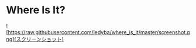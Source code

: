# Where Is It?

![https://raw.githubusercontent.com/ledyba/where_is_it/master/screenshot.png](スクリーンショット)
